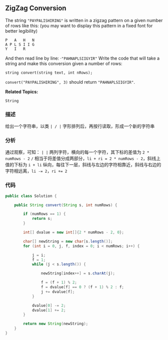## ZigZag Conversion

The string `"PAYPALISHIRING"` is written in a zigzag pattern on a given number of rows like this: (you may want to display this pattern in a fixed font for better legibility)

```
P   A   H   N
A P L S I I G
Y   I   R
```

And then read line by line: ·`"PAHNAPLSIIGYIR"`
Write the code that will take a string and make this conversion given a number of rows:

```
string convert(string text, int nRows);
```

`convert("PAYPALISHIRING", 3)` should return `"PAHNAPLSIIGYIR"`.

**Related Topics:**

`String`

### 描述

给出一个字符串，以类 `| / |` 字形排列后，再按行读取，形成一个新的字符串

### 分析

通过观察，可知：
`| |` 两列字符，横向的每一个字符，其下标的差值为 `2 * numRows - 2`
`/` 相当于将差值分成两部分，`li + ri = 2 * numRows - 2`，斜线上值的下标为 `i + li`
纵向，每往下一层，斜线与左边的字符相靠近，斜线与右边的字符相远离，`li -= 2`，`ri += 2`

### 代码

```java
public class Solution {

    public String convert(String s, int numRows) {

        if (numRows == 1) {
            return s;
        }

        int[] dvalue = new int[]{2 * numRows - 2, 0};

        char[] newString = new char[s.length()];
        for (int i = 0, j, f, index = 0; i < numRows; i++) {

            j = i;
            f = 1;
            while (j < s.length()) {

                newString[index++] = s.charAt(j);

                f = (f + 1) % 2;
                f = dvalue[f] == 0 ? (f + 1) % 2 : f;
                j += dvalue[f];
            }

            dvalue[0] -= 2;
            dvalue[1] += 2;
        }

        return new String(newString);
    }
}
```